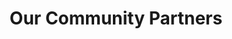 ---
layout: layouts/community-partners.njk
title: Our Community Partners
permalink: /communitypartners/
hero:
  title: Our Community Partners
thankYou:
  message: Thank you to all of our community partners for your support!
partners:
  - name: Country Chevy
    image:
      src: /assets/images/partners/country-chevy.jpg
      alt: Country Chevy
  - name: Colville Toyota
    image:
      src: /assets/images/partners/colville-toyota.jpg
      alt: Colville Toyota
  - name: Fruitland Valley Vineyard & Winery
    image:
      src: /assets/images/partners/fruitland-winery.jpg
      alt: Fruitland Valley Vineyard & Winery
  - name: Annie's Oak Street Artisan Market
    image:
      src: /assets/images/partners/annies-market.jpg
      alt: Annie's Oak Street Artisan Market
  - name: Horizon Credit Union
    image:
      src: /assets/images/partners/horizon-credit.jpg
      alt: Horizon Credit Union
  - name: Saundra's Furniture
    image:
      src: /assets/images/partners/saundras-furniture.jpg
      alt: Saundra's Furniture
  - name: Waterloo Ranch
    image:
      src: /assets/images/partners/waterloo-ranch.jpg
      alt: Waterloo Ranch
  - name: Boise Cascade
    image:
      src: /assets/images/partners/boise-cascade.jpg
      alt: Boise Cascade
  - name: Quartzite Brewing Company
    image:
      src: /assets/images/partners/quartzite-brewing.jpg
      alt: Quartzite Brewing Company
  - name: Colville Country Store
    image:
      src: /assets/images/partners/colville-country-store.jpg
      alt: Colville Country Store
donationBoxes:
  title: Donation Box Locations
  message: Thank you to the following businesses for collecting donations for us! We appreciate YOU!
---